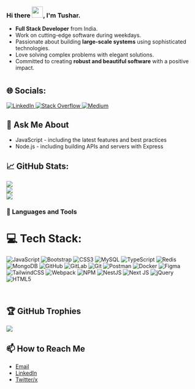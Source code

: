 ### Hi there <img src="https://github.com/TheDudeThatCode/TheDudeThatCode/blob/master/Assets/Hi.gif" width="29px">, I'm Tushar.

- **Full Stack Developer** from India.  
- Work on cutting-edge software during weekdays.  
- Passionate about building **large-scale systems** using sophisticated technologies.  
- Love solving complex problems with elegant solutions.  
- Committed to creating **robust and beautiful software** with a positive impact.
#

## 🌐 Socials:
<a href="https://www.linkedin.com/in/tusharwasake/">
  <img alt="LinkedIn" src="https://img.shields.io/badge/LinkedIn-%230077B5.svg?style=for-the-badge&logo=linkedin&logoColor=white"/>
</a>
<a href="https://stackoverflow.com/users/17971592/tushar-wasake">
  <img alt="Stack Overflow" src="https://img.shields.io/badge/Stack%20Overflow-FE7A16.svg?style=for-the-badge&logo=stack-overflow&logoColor=white"/>
</a>
<a href="https://medium.com/@tusharwasake">
  <img alt="Medium" src="https://img.shields.io/badge/Medium-%23000000.svg?style=for-the-badge&logo=medium&logoColor=white"/>
</a>

## 💬 Ask Me About


- JavaScript - including the latest features and best practices
- Node.js - including building APIs and servers with Express
  

## 📈 GitHub Stats:
![](https://github-readme-stats.vercel.app/api?username=Tusharwasake&theme=dark&hide_border=false&include_all_commits=true&count_private=true)<br/>
![](https://github-readme-streak-stats.herokuapp.com/?user=Tusharwasake&theme=dark&hide_border=false)<br/>
![](https://github-readme-stats.vercel.app/api/top-langs/?username=Tusharwasake&theme=dark&hide_border=false&include_all_commits=true&count_private=true&layout=compact)

### 🧰 Languages and Tools
# 💻 Tech Stack:

![JavaScript](https://img.shields.io/badge/javascript-%23323330.svg?style=for-the-badge&logo=javascript&logoColor=%23F7DF1E)  ![Bootstrap](https://img.shields.io/badge/bootstrap-%238511FA.svg?style=for-the-badge&logo=bootstrap&logoColor=white)  ![CSS3](https://img.shields.io/badge/css3-%231572B6.svg?style=for-the-badge&logo=css3&logoColor=white)  ![MySQL](https://img.shields.io/badge/mysql-4479A1.svg?style=for-the-badge&logo=mysql&logoColor=white)  ![TypeScript](https://img.shields.io/badge/typescript-%23007ACC.svg?style=for-the-badge&logo=typescript&logoColor=white)  ![Redis](https://img.shields.io/badge/redis-%23DD0031.svg?style=for-the-badge&logo=redis&logoColor=white)  ![MongoDB](https://img.shields.io/badge/MongoDB-%234ea94b.svg?style=for-the-badge&logo=mongodb&logoColor=white)  ![GitHub](https://img.shields.io/badge/github-%23121011.svg?style=for-the-badge&logo=github&logoColor=white)  ![GitLab](https://img.shields.io/badge/gitlab-%23181717.svg?style=for-the-badge&logo=gitlab&logoColor=white)  ![Git](https://img.shields.io/badge/git-%23F05033.svg?style=for-the-badge&logo=git&logoColor=white)  ![Postman](https://img.shields.io/badge/Postman-FF6C37?style=for-the-badge&logo=postman&logoColor=white)  ![Docker](https://img.shields.io/badge/docker-%230db7ed.svg?style=for-the-badge&logo=docker&logoColor=white)  ![Figma](https://img.shields.io/badge/figma-%23F24E1E.svg?style=for-the-badge&logo=figma&logoColor=white)  ![TailwindCSS](https://img.shields.io/badge/tailwindcss-%2338B2AC.svg?style=for-the-badge&logo=tailwind-css&logoColor=white)  ![Webpack](https://img.shields.io/badge/webpack-%238DD6F9.svg?style=for-the-badge&logo=webpack&logoColor=black)  ![NPM](https://img.shields.io/badge/NPM-%23CB3837.svg?style=for-the-badge&logo=npm&logoColor=white)  ![NestJS](https://img.shields.io/badge/nestjs-%23E0234E.svg?style=for-the-badge&logo=nestjs&logoColor=white)  ![Next JS](https://img.shields.io/badge/Next-black?style=for-the-badge&logo=next.js&logoColor=white)  ![jQuery](https://img.shields.io/badge/jquery-%230769AD.svg?style=for-the-badge&logo=jquery&logoColor=white) ![HTML5](https://img.shields.io/badge/html5-%23E34F26.svg?style=for-the-badge&logo=html5&logoColor=white)

<br />

## 🏆 GitHub Trophies
![](https://github-profile-trophy.vercel.app/?username=Tusharwasake&theme=light&no-frame=false&no-bg=true&margin-w=4)


## 📫 How to Reach Me

- [Email](mailto:tusharwasake@gmail.com)
- [LinkedIn](https://www.linkedin.com/in/tusharwasake/)
- [Twitter/x](https://x.com/TusharWasake)




<!--
**Tusharwasake/Tusharwasake** is a ✨ _special_ ✨ repository because its `README.md` (this file) appears on your GitHub profile.

Here are some ideas to get you started:

- 🔭 I’m currently working on ...
- 🌱 I’m currently learning ...
- 👯 I’m looking to collaborate on ...
- 🤔 I’m looking for help with ...
- 💬 Ask me about ...
- 📫 How to reach me: ...
- 😄 Pronouns: ...
- ⚡ Fun fact: ...
-->
